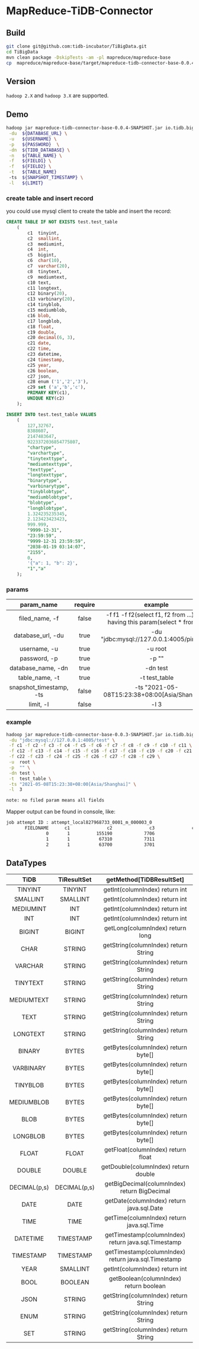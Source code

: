 # MapReduce-TiDB-Connector

## Build

```bash
git clone git@github.com:tidb-incubator/TiBigData.git
cd TiBigData
mvn clean package -DskipTests -am -pl mapreduce/mapreduce-base
cp  mapreduce/mapreduce-base/target/mapreduce-tidb-connector-base-0.0.4-SNAPSHOT.jar ${HOME}/lib
```

## Version

`hadoop 2.X` and `hadoop 3.X` are supported.

## Demo

```bash
hadoop jar mapreduce-tidb-connector-base-0.0.4-SNAPSHOT.jar io.tidb.bigdata.mapreduce.tidb.example.TiDBMapreduceDemo  \
 -du  ${DATABASE_URL} \
 -u   ${USERNAME} \
 -p   ${PASSWORD}  \
 -dn  ${TIDB_DATABASE} \
 -n   ${TABLE_NAME} \
 -f   ${FIELD1} \
 -f   ${FIELD2} \
 -t   ${TABLE_NAME}
 -ts  ${SNAPSHOT_TIMESTAMP} \
 -l   ${LIMIT}
```

### create table and insert record

you could use mysql client to create the table and insert the record:

```sql
CREATE TABLE IF NOT EXISTS test.test_table
    (
        c1  tinyint,
        c2  smallint,
        c3  mediumint,
        c4  int,
        c5  bigint,
        c6  char(10),
        c7  varchar(20),
        c8  tinytext,
        c9  mediumtext,
        c10 text,
        c11 longtext,
        c12 binary(20),
        c13 varbinary(20),
        c14 tinyblob,
        c15 mediumblob,
        c16 blob,
        c17 longblob,
        c18 float,
        c19 double,
        c20 decimal(6, 3),
        c21 date,
        c22 time,
        c23 datetime,
        c24 timestamp,
        c25 year,
        c26 boolean,
        c27 json,
        c28 enum ('1','2','3'),
        c29 set ('a','b','c'),
        PRIMARY KEY(c1),
        UNIQUE KEY(c2)
    );

INSERT INTO test.test_table VALUES
    (
        127,32767,
        8388607,
        2147483647,
        9223372036854775807,
        "chartype",
        "varchartype",
        "tinytexttype",
        "mediumtexttype",
        "texttype",
        "longtexttype",
        "binarytype",
        "varbinarytype",
        "tinyblobtype",
        "mediumblobtype",
        "blobtype",
        "longblobtype",
        1.324235235345,
        2.123423423423,
        999.999,
        "9999-12-31",
        "23:59:59",
        "9999-12-31 23:59:59",
        "2038-01-19 03:14:07",
        "2155",
        0,
        '{"a": 1, "b": 2}',
        "1","a"
    );
```

### params

|       param_name        | require |                                    example                                    |
|:-----------------------:|:-------:|:-----------------------------------------------------------------------------:|
|     filed_name, -f      |  false  | -f f1 -f f2(select f1, f2 from ...), Not having this param(select * from ...) |
|    database_url, -du    |  true   |                   -du "jdbc:mysql://127.0.0.1:4005/pingcap"                   |
|      username, -u       |  true   |                                    -u root                                    |
|      password, -p       |  true   |                                     -p ""                                     |
|   database_name, -dn    |  true   |                                   -dn test                                    |
|     table_name, -t      |  true   |                                 -t test_table                                 |
| snapshot_timestamp, -ts |  false  |                -ts "2021-05-08T15:23:38+08:00[Asia/Shanghai]"                 |
|        limit, -l        |  false  |                                     -l 3                                      |

### example

```bash
hadoop jar mapreduce-tidb-connector-base-0.0.3-SNAPSHOT.jar io.tidb.bigdata.mapreduce.tidb.example.TiDBMapreduceDemo \
 -du "jdbc:mysql://127.0.0.1:4005/test" \
 -f c1 -f c2 -f c3 -f c4 -f c5 -f c6 -f c7 -f c8 -f c9 -f c10 -f c11 \
 -f c12 -f c13 -f c14 -f c15 -f c16 -f c17 -f c18 -f c19 -f c20 -f c21 \
 -f c22 -f c23 -f c24 -f c25 -f c26 -f c27 -f c28 -f c29 \
 -u  root \
 -p  "" \
 -dn test \
 -t  test_table \
 -ts "2021-05-08T15:23:38+08:00[Asia/Shanghai]" \
 -l  3

note: no filed param means all fields
```

Mapper output can be found in console, like:

```bash
job attempt ID : attempt_local827968733_0001_m_000003_0
       FIELDNAME      c1              c2              c3              c4
               0       1          155190            7706               1
               1       1           67310            7311               2
               2       1           63700            3701               3
```

## DataTypes

|     TiDB     | TiResultSet  |               getMethod[TiDBResultSet]                |
|:------------:|:------------:|:-----------------------------------------------------:|
|   TINYINT    |   TINYINT    |        getInt(columnIndex)         return int         |
|   SMALLINT   |   SMALLINT   |        getInt(columnIndex)         return int         |
|  MEDIUMINT   |     INT      |        getInt(columnIndex)         return int         |
|     INT      |     INT      |        getInt(columnIndex)         return int         |
|    BIGINT    |    BIGINT    |        getLong(columnIndex)        return long        |
|     CHAR     |    STRING    |       getString(columnIndex)      return String       |
|   VARCHAR    |    STRING    |       getString(columnIndex)      return String       |
|   TINYTEXT   |    STRING    |       getString(columnIndex)      return String       |
|  MEDIUMTEXT  |    STRING    |       getString(columnIndex)      return String       |
|     TEXT     |    STRING    |       getString(columnIndex)      return String       |
|   LONGTEXT   |    STRING    |       getString(columnIndex)      return String       |
|    BINARY    |    BYTES     |       getBytes(columnIndex)       return byte[]       |
|  VARBINARY   |    BYTES     |       getBytes(columnIndex)       return byte[]       |
|   TINYBLOB   |    BYTES     |       getBytes(columnIndex)       return byte[]       |
|  MEDIUMBLOB  |    BYTES     |       getBytes(columnIndex)       return byte[]       |
|     BLOB     |    BYTES     |       getBytes(columnIndex)       return byte[]       |
|   LONGBLOB   |    BYTES     |       getBytes(columnIndex)       return byte[]       |
|    FLOAT     |    FLOAT     |       getFloat(columnIndex)       return float        |
|    DOUBLE    |    DOUBLE    |       getDouble(columnIndex)      return double       |
| DECIMAL(p,s) | DECIMAL(p,s) |     getBigDecimal(columnIndex)  return BigDecimal     |
|     DATE     |     DATE     |   getDate(columnIndex)        return java.sql.Date    |
|     TIME     |     TIME     |   getTime(columnIndex)        return java.sql.Time    |
|   DATETIME   |  TIMESTAMP   | getTimestamp(columnIndex)   return java.sql.Timestamp |
|  TIMESTAMP   |  TIMESTAMP   | getTimestamp(columnIndex)   return java.sql.Timestamp |
|     YEAR     |   SMALLINT   |        getInt(columnIndex)         return int         |
|     BOOL     |   BOOLEAN    |      getBoolean(columnIndex)     return boolean       |
|     JSON     |    STRING    |       getString(columnIndex)      return String       |
|     ENUM     |    STRING    |       getString(columnIndex)      return String       |
|     SET      |    STRING    |       getString(columnIndex)      return String       |
